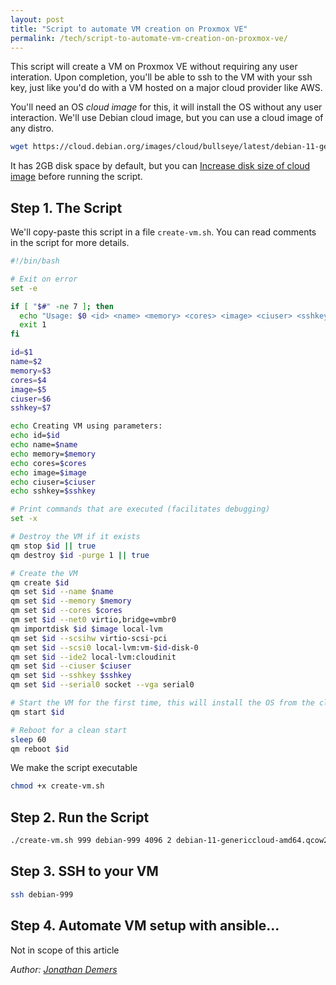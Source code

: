 ```yaml
---
layout: post
title: "Script to automate VM creation on Proxmox VE"
permalink: /tech/script-to-automate-vm-creation-on-proxmox-ve/
---
```


This script will create a VM on Proxmox VE without requiring any user interation. Upon completion, you'll be able to ssh to the VM with your ssh key, just like you'd do with a VM hosted on a major cloud provider like AWS.

You'll need an OS *cloud image* for this, it will install the OS without any user interaction. We'll use Debian cloud image, but you can use a cloud image of any distro.

```bash
wget https://cloud.debian.org/images/cloud/bullseye/latest/debian-11-genericcloud-amd64.qcow2
```

It has 2GB disk space by default, but you can [Increase disk size of cloud image](/tech/increase-disk-size-of-debian-cloud-image/) before running the script.

## Step 1. The Script

We'll copy-paste this script in a file `create-vm.sh`. You can read comments in the script for more details.

```bash
#!/bin/bash

# Exit on error
set -e

if [ "$#" -ne 7 ]; then
  echo "Usage: $0 <id> <name> <memory> <cores> <image> <ciuser> <sshkey>"
  exit 1
fi

id=$1
name=$2
memory=$3
cores=$4
image=$5
ciuser=$6
sshkey=$7

echo Creating VM using parameters:
echo id=$id
echo name=$name
echo memory=$memory
echo cores=$cores
echo image=$image
echo ciuser=$ciuser
echo sshkey=$sshkey

# Print commands that are executed (facilitates debugging)
set -x

# Destroy the VM if it exists
qm stop $id || true
qm destroy $id -purge 1 || true

# Create the VM
qm create $id
qm set $id --name $name
qm set $id --memory $memory
qm set $id --cores $cores
qm set $id --net0 virtio,bridge=vmbr0
qm importdisk $id $image local-lvm
qm set $id --scsihw virtio-scsi-pci
qm set $id --scsi0 local-lvm:vm-$id-disk-0
qm set $id --ide2 local-lvm:cloudinit
qm set $id --ciuser $ciuser
qm set $id --sshkey $sshkey
qm set $id --serial0 socket --vga serial0

# Start the VM for the first time, this will install the OS from the cloud image
qm start $id

# Reboot for a clean start
sleep 60
qm reboot $id
```

We make the script executable

```bash
chmod +x create-vm.sh
```

## Step 2. Run the Script

```bash
./create-vm.sh 999 debian-999 4096 2 debian-11-genericcloud-amd64.qcow2 jdemers jdemers.id_rsa.pub
```

## Step 3. SSH to your VM

```bash
ssh debian-999
```

## Step 4. Automate VM setup with ansible...

Not in scope of this article

*Author: [Jonathan Demers](https://www.linkedin.com/in/jonathan-demers-ing "Jonathan Demers")*

